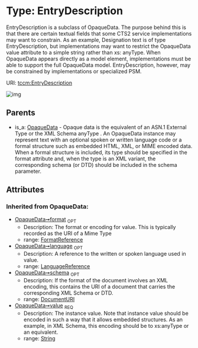 
# Type: EntryDescription


EntryDescription is a subclass of OpaqueData. The purpose behind this is that there are certain textual fields that some CTS2 service implementations may want to constrain. As an example, Designation text is of type EntryDescription, but implementations may want to restrict the OpaqueData value attribute to a simple string rather than xs: anyType. When OpaqueData appears directly as a model element, implementations must be able to support the full OpaqueData model. EntryDescription, however, may be constrained by implementations or specialized PSM.

URI: [tccm:EntryDescription](https://hotecosystem.org/tccm/EntryDescription)


![img](http://yuml.me/diagram/nofunky;dir:TB/class/[OpaqueData],[LanguageReference],[FormatReference],[OpaqueData]^-[EntryDescription&#124;schema(i):DocumentURI%20%3F;value(i):string])

## Parents

 *  is_a: [OpaqueData](OpaqueData.md) - Opaque data is the equivalent of an ASN.1 External Type or the XML Schema anyType . An OpaqueData instance may represent text with an optional spoken or written language code or a formal structure such as embedded HTML, XML, or MIME encoded data. When a formal structure is included, its type should be specified in the format attribute and, when the type is an XML variant, the corresponding schema (or DTD) should be included in the schema parameter.

## Attributes


### Inherited from OpaqueData:

 * [OpaqueData➞format](OpaqueData_format.md)  <sub>OPT</sub>
    * Description: The format or encoding for value. This is typically recorded as the URI of a Mime Type
    * range: [FormatReference](FormatReference.md)
 * [OpaqueData➞language](OpaqueData_language.md)  <sub>OPT</sub>
    * Description: A reference to the written or spoken language used in value.
    * range: [LanguageReference](LanguageReference.md)
 * [OpaqueData➞schema](OpaqueData_schema.md)  <sub>OPT</sub>
    * Description: If the format of the document involves an XML encoding, this contains the URI of a document that carries the corresponding XML Schema or DTD.
    * range: [DocumentURI](types/DocumentURI.md)
 * [OpaqueData➞value](OpaqueData_value.md)  <sub>REQ</sub>
    * Description: The instance value. Note that instance value should be encoded in such a way that it allows embedded structures. As an example, in XML Schema, this encoding should be to xs:anyType or an equivalent.
    * range: [String](types/String.md)
